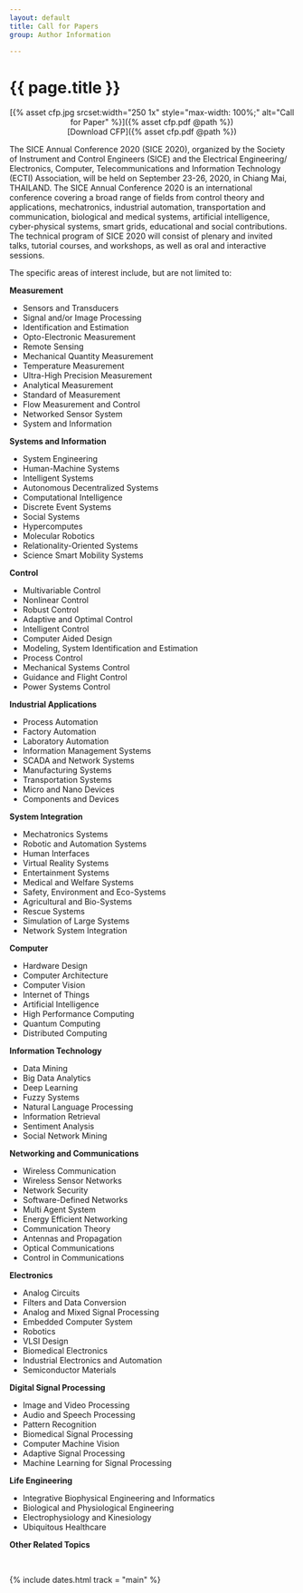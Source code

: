 ```yaml
---
layout: default
title: Call for Papers
group: Author Information

---
```


# {{ page.title }}


<p markdown="1" style="text-align:center;">
[{% asset cfp.jpg srcset:width="250 1x" style="max-width: 100%;" alt="Call for Paper" %}]({% asset cfp.pdf @path %})
<br> [Download CFP]({% asset cfp.pdf @path %})
</p>

The SICE Annual Conference 2020 (SICE 2020), organized by the Society of Instrument and Control Engineers (SICE) and the Electrical Engineering/ Electronics, Computer, Telecommunications and Information Technology (ECTI) Association, will be held on September 23-26, 2020, in Chiang Mai, THAILAND. The SICE Annual Conference 2020 is an international conference covering a broad range of fields from control theory and applications, mechatronics, industrial automation, transportation and communication, biological and medical systems, artificial intelligence, cyber-physical systems, smart grids, educational and social contributions. The technical program of SICE 2020 will consist of plenary and invited talks, tutorial courses, and workshops, as well as oral and interactive sessions.

The specific areas of interest include, but are not limited to:

**Measurement**

- Sensors and Transducers
- Signal and/or Image Processing
- Identification and Estimation
- Opto-Electronic Measurement
- Remote Sensing
- Mechanical Quantity Measurement
- Temperature Measurement
- Ultra-High Precision Measurement
- Analytical Measurement
- Standard of Measurement
- Flow Measurement and Control
- Networked Sensor System
- System and Information

**Systems and Information**
- System Engineering
- Human-Machine Systems
- Intelligent Systems
- Autonomous Decentralized Systems
- Computational Intelligence
- Discrete Event Systems
- Social Systems
- Hypercomputes
- Molecular Robotics
- Relationality-Oriented Systems
- Science Smart Mobility Systems

**Control**
- Multivariable Control
- Nonlinear Control
- Robust Control
- Adaptive and Optimal Control
- Intelligent Control
- Computer Aided Design
- Modeling, System Identification and Estimation
- Process Control
- Mechanical Systems Control 
- Guidance and Flight Control
- Power Systems Control

**Industrial Applications**
- Process Automation
- Factory Automation
- Laboratory Automation
- Information Management Systems
- SCADA and Network Systems
- Manufacturing Systems
- Transportation Systems
- Micro and Nano Devices
- Components and Devices

**System Integration**
- Mechatronics Systems
- Robotic and Automation Systems
- Human Interfaces
- Virtual Reality Systems
- Entertainment Systems
- Medical and Welfare Systems
- Safety, Environment and Eco-Systems
- Agricultural and Bio-Systems
- Rescue Systems
- Simulation of Large Systems
- Network System Integration

**Computer**
- Hardware Design
- Computer Architecture
- Computer Vision
- Internet of Things
- Artificial Intelligence
- High Performance Computing
- Quantum Computing
- Distributed Computing

**Information Technology**
- Data Mining
- Big Data Analytics
- Deep Learning
- Fuzzy Systems
- Natural Language Processing
- Information Retrieval
- Sentiment Analysis
- Social Network Mining

**Networking and Communications**
- Wireless Communication
- Wireless Sensor Networks
- Network Security 
- Software-Defined Networks
- Multi Agent System
- Energy Efficient Networking
- Communication Theory
- Antennas and Propagation
- Optical Communications
- Control in Communications

**Electronics**
- Analog Circuits
- Filters and Data Conversion
- Analog and Mixed Signal Processing
- Embedded Computer System
- Robotics
- VLSI Design
- Biomedical Electronics
- Industrial Electronics and Automation
- Semiconductor Materials

**Digital Signal Processing**
- Image and Video Processing
- Audio and Speech Processing
- Pattern Recognition
- Biomedical Signal Processing
- Computer Machine Vision
- Adaptive Signal Processing
- Machine Learning for Signal Processing

**Life Engineering**
- Integrative Biophysical Engineering and Informatics
- Biological and Physiological Engineering
- Electrophysiology and Kinesiology 
- Ubiquitous Healthcare

**Other Related Topics**

<br>

{% include dates.html track = "main" %}
